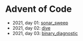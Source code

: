 # Advent of Code
- 2021, day 01: [sonar_sweep](./src/sonar_sweep.rs)
- 2021, day 02: [dive](./src/dive.rs)
- 2021, day 03: [binary_diagnostic](./src/binary_diagnostic.rs)
